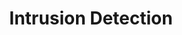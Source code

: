 ---
sidebar_position: 7
title: "Intrusion Detection"
sidebar_label: "Intrusion Detection"
description: "Monitor security threats in Debian systems - deploy intrusion detection systems, identify security breaches, analyze threat patterns, and respond to security incidents."
keywords:
  - "debian intrusion detection"
  - "threat monitoring"
  - "security monitoring"
  - "threat detection"
  - "incident response"
tags:
  - debian
  - intrusion-detection
  - threat-monitoring
  - security-monitoring
  - threat-detection
slug: /linux/debian/security/intrusion-detection
---